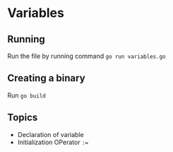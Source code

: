# Variables

## Running

Run the file by running command `go run variables.go`

## Creating a binary

Run `go build`

## Topics

+ Declaration of variable
+ Initialization OPerator `:=`
